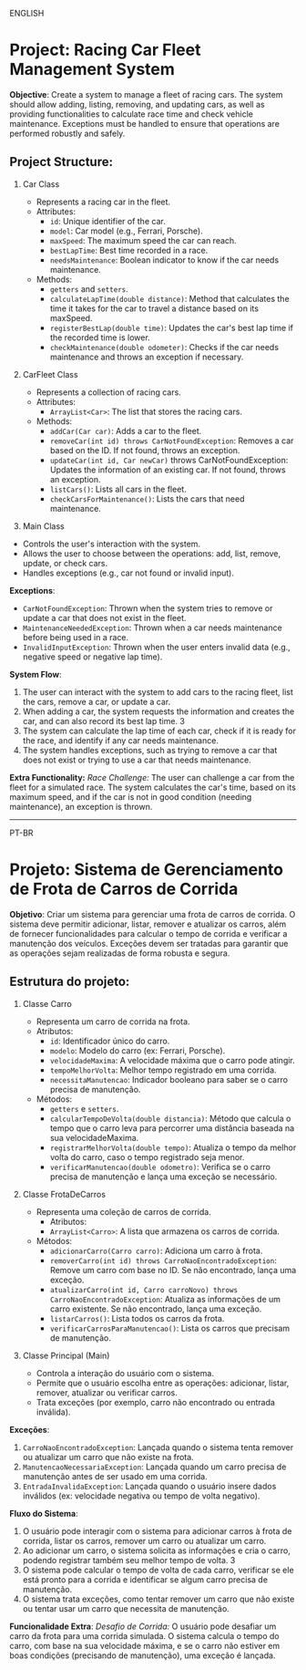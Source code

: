 ENGLISH
# Project: Racing Car Fleet Management System
**Objective**: Create a system to manage a fleet of racing cars.
The system should allow adding, listing, removing, and updating cars, as well as providing functionalities to calculate race time and check vehicle maintenance.
Exceptions must be handled to ensure that operations are performed robustly and safely.

## Project Structure:
1. Car Class
   - Represents a racing car in the fleet.
   - Attributes:
     - `id`: Unique identifier of the car.
     - `model`: Car model (e.g., Ferrari, Porsche).
     - `maxSpeed`: The maximum speed the car can reach.
     - `bestLapTime`: Best time recorded in a race.
     - `needsMaintenance`: Boolean indicator to know if the car needs maintenance.
   - Methods:
     - `getters` and `setters`.
     - `calculateLapTime(double distance)`: Method that calculates the time it takes for the car to travel a distance based on its maxSpeed.
     - `registerBestLap(double time)`: Updates the car's best lap time if the recorded time is lower.
     - `checkMaintenance(double odometer)`: Checks if the car needs maintenance and throws an exception if necessary.
     
2. CarFleet Class
   -  Represents a collection of racing cars.
   - Attributes:
     - `ArrayList<Car>`: The list that stores the racing cars.
   - Methods:
     - `addCar(Car car)`: Adds a car to the fleet.
     - `removeCar(int id) throws CarNotFoundException`: Removes a car based on the ID. If not found, throws an exception.
     - `updateCar(int id, Car newCar)` throws CarNotFoundException: Updates the information of an existing car. If not found, throws an exception.
     - `listCars()`: Lists all cars in the fleet.
     - `checkCarsForMaintenance()`: Lists the cars that need maintenance.
        
3. Main Class
 - Controls the user's interaction with the system.
- Allows the user to choose between the operations: add, list, remove, update, or check cars.
- Handles exceptions (e.g., car not found or invalid input).

**Exceptions**:
- `CarNotFoundException`: Thrown when the system tries to remove or update a car that does not exist in the fleet.
- `MaintenanceNeededException`: Thrown when a car needs maintenance before being used in a race.
- `InvalidInputException`: Thrown when the user enters invalid data (e.g., negative speed or negative lap time).

**System Flow**:
1. The user can interact with the system to add cars to the racing fleet, list the cars, remove a car, or update a car.
2. When adding a car, the system requests the information and creates the car, and can also record its best lap time. 3
3. The system can calculate the lap time of each car, check if it is ready for the race, and identify if any car needs maintenance.
4. The system handles exceptions, such as trying to remove a car that does not exist or trying to use a car that needs maintenance.

**Extra Functionality:**
*Race Challenge:*
The user can challenge a car from the fleet for a simulated race. The system calculates the car's time, based on its maximum speed, and if the car is not in good condition (needing maintenance), an exception is thrown.

---

PT-BR
# Projeto: Sistema de Gerenciamento de Frota de Carros de Corrida
**Objetivo**: Criar um sistema para gerenciar uma frota de carros de corrida. 
O sistema deve permitir adicionar, listar, remover e atualizar os carros, além de fornecer funcionalidades para calcular o tempo de corrida e verificar a manutenção dos veículos. 
Exceções devem ser tratadas para garantir que as operações sejam realizadas de forma robusta e segura.

## Estrutura do projeto:
1. Classe Carro
    - Representa um carro de corrida na frota.
    - Atributos:
        - `id`: Identificador único do carro.
        - `modelo`: Modelo do carro (ex: Ferrari, Porsche).
        - `velocidadeMaxima`: A velocidade máxima que o carro pode atingir.
        - `tempoMelhorVolta`: Melhor tempo registrado em uma corrida.
        - `necessitaManutencao`: Indicador booleano para saber se o carro precisa de manutenção.
    - Métodos:
        - `getters` e `setters`.
        - `calcularTempoDeVolta(double distancia)`: Método que calcula o tempo que o carro leva para percorrer uma distância baseada na sua velocidadeMaxima.
        - `registrarMelhorVolta(double tempo)`: Atualiza o tempo da melhor volta do carro, caso o tempo registrado seja menor.
        - `verificarManutencao(double odometro)`: Verifica se o carro precisa de manutenção e lança uma exceção se necessário.

2. Classe FrotaDeCarros
    - Representa uma coleção de carros de corrida.
        - Atributos:
        - `ArrayList<Carro>`: A lista que armazena os carros de corrida.
    - Métodos:
        - `adicionarCarro(Carro carro)`: Adiciona um carro à frota.
        - `removerCarro(int id) throws CarroNaoEncontradoException`: Remove um carro com base no ID. Se não encontrado, lança uma exceção.
        - `atualizarCarro(int id, Carro carroNovo) throws CarroNaoEncontradoException`: Atualiza as informações de um carro existente. Se não encontrado, lança uma exceção.
        - `listarCarros()`: Lista todos os carros da frota.
        - `verificarCarrosParaManutencao()`: Lista os carros que precisam de manutenção.
    
3. Classe Principal (Main)
    - Controla a interação do usuário com o sistema.
    - Permite que o usuário escolha entre as operações: adicionar, listar, remover, atualizar ou verificar carros.
    - Trata exceções (por exemplo, carro não encontrado ou entrada inválida).

**Exceções**:
1. `CarroNaoEncontradoException`: Lançada quando o sistema tenta remover ou atualizar um carro que não existe na frota.
2. `ManutencaoNecessariaException`: Lançada quando um carro precisa de manutenção antes de ser usado em uma corrida.
3. `EntradaInvalidaException`: Lançada quando o usuário insere dados inválidos (ex: velocidade negativa ou tempo de volta negativo).

**Fluxo do Sistema**:
1. O usuário pode interagir com o sistema para adicionar carros à frota de corrida, listar os carros, remover um carro ou atualizar um carro.
2. Ao adicionar um carro, o sistema solicita as informações e cria o carro, podendo registrar também seu melhor tempo de volta. 3
3. O sistema pode calcular o tempo de volta de cada carro, verificar se ele está pronto para a corrida e identificar se algum carro precisa de manutenção.
4. O sistema trata exceções, como tentar remover um carro que não existe ou tentar usar um carro que necessita de manutenção.

**Funcionalidade Extra**:
*Desafio de Corrida:* 
O usuário pode desafiar um carro da frota para uma corrida simulada. O sistema calcula o tempo do carro, com base na sua velocidade máxima, e se o carro não estiver em boas condições (precisando de manutenção), uma exceção é lançada.
